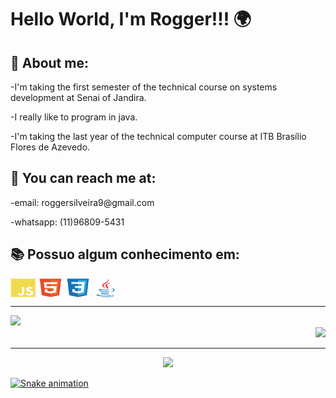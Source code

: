 <h1>Hello World, I'm Rogger!!! 🌍</h1>

<h2>🧙 About me:</h2>
   <p>-I'm taking the first semester of the technical course on systems development at Senai of Jandira.</p>
   <p>-I really like to program in java.</p> 
   <p>-I'm taking the last year of the technical computer course at ITB Brasílio Flores de Azevedo.</p>
  
<h2>🎯 You can reach me at:</h2>
    <p>-email: roggersilveira9@gmail.com</p>
    <p>-whatsapp: (11)96809-5431</p>

<div>
   <h2>📚 Possuo algum conhecimento em:</h2>
     <img align="center" height="30" width="40" src="https://raw.githubusercontent.com/devicons/devicon/master/icons/javascript/javascript-plain.svg">
     <img align="center" height="30" width="40" src="https://raw.githubusercontent.com/devicons/devicon/master/icons/html5/html5-original.svg">
     <img align="center" height="30" width="40" src="https://raw.githubusercontent.com/devicons/devicon/master/icons/css3/css3-original.svg">
     <img align="center" height="30" width="40" src="https://github.com/devicons/devicon/blob/master/icons/java/java-original.svg">
</div>

<hr>    
   
<div align="lef">
  <a href="https://github.com/RealDoubleG">
  <img height="180em" src="https://github-readme-stats.vercel.app/api?username=RealDoubleG&show_icons=true&theme=dracula&include_all_commits=true&count_private=true"/>
</div>

<div align ="right">
 <img height="180em" src="https://github-readme-stats.vercel.app/api/top-langs/?username=RealDoubleG&layout=compact&langs_count=7&theme=dracula"/>
</div>

<hr>

  <div align="center">
    <img src="http://pa1.narvii.com/6448/abc489f1177e698a5903e34f8f5863f230c1df7b_00.gif">
  </div>
 
   ![Snake animation](https://github.com/RealDoubleG/RealDoubleG/blob/output/github-contribution-grid-snake.svg)
  


